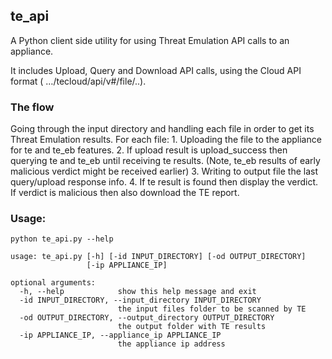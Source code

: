 ## te_api
A Python client side utility for using Threat Emulation API calls to an appliance.

It includes Upload, Query and Download API calls, using the Cloud API format ( …/tecloud/api/v#/file/..).

### The flow
Going through the input directory and handling each file in order to get its Threat Emulation results.
For each file:
    1. Uploading the file to the appliance for te and te_eb features.
    2. If upload result is upload_success then querying te and te_eb until receiving te results.  (Note, te_eb results of early malicious verdict might be received earlier)
    3. Writing to output file the last query/upload response info.
    4. If te result is found then display the verdict.  If verdict is malicious then also download the TE report.



### Usage:
~~~~
python te_api.py --help

usage: te_api.py [-h] [-id INPUT_DIRECTORY] [-od OUTPUT_DIRECTORY]
                 [-ip APPLIANCE_IP]

optional arguments:
  -h, --help            show this help message and exit
  -id INPUT_DIRECTORY, --input_directory INPUT_DIRECTORY
                        the input files folder to be scanned by TE
  -od OUTPUT_DIRECTORY, --output_directory OUTPUT_DIRECTORY
                        the output folder with TE results
  -ip APPLIANCE_IP, --appliance_ip APPLIANCE_IP
                        the appliance ip address

~~~~

